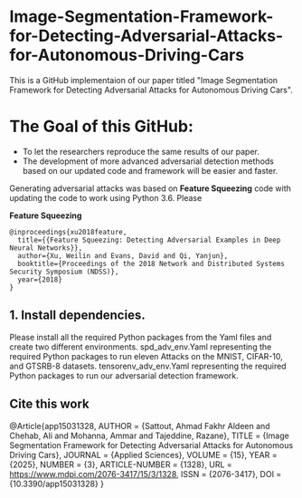 # Image-Segmentation-Framework-for-Detecting-Adversarial-Attacks-for-Autonomous-Driving-Cars
This is a GitHub implementaion of our paper titled "Image Segmentation Framework for Detecting Adversarial Attacks for Autonomous Driving Cars".

# The Goal of this GitHub:
* To let the researchers reproduce the same results of our paper.
* The development of more advanced adversarial detection methods based on our updated code and framework will be easier and faster.


Generating adversarial attacks was based on **Feature Squeezing** code with updating the code to work using Python 3.6. Please

**Feature Squeezing**
```
@inproceedings{xu2018feature,
  title={{Feature Squeezing: Detecting Adversarial Examples in Deep Neural Networks}},
  author={Xu, Weilin and Evans, David and Qi, Yanjun},
  booktitle={Proceedings of the 2018 Network and Distributed Systems Security Symposium (NDSS)},
  year={2018}
}
```

## 1. Install dependencies.

Please install all the required Python packages from the Yaml files and create two different environments.
spd_adv_env.Yaml representing the required Python packages to run eleven Attacks on the MNIST, CIFAR-10, and GTSRB-8 datasets.
tensorenv_adv_env.Yaml representing the required Python packages to run our adversarial detection framework.


## Cite this work
@Article{app15031328,
AUTHOR = {Sattout, Ahmad Fakhr Aldeen and Chehab, Ali and Mohanna, Ammar and Tajeddine, Razane},
TITLE = {Image Segmentation Framework for Detecting Adversarial Attacks for Autonomous Driving Cars},
JOURNAL = {Applied Sciences},
VOLUME = {15},
YEAR = {2025},
NUMBER = {3},
ARTICLE-NUMBER = {1328},
URL = https://www.mdpi.com/2076-3417/15/3/1328,
ISSN = {2076-3417},
DOI = {10.3390/app15031328}
}
